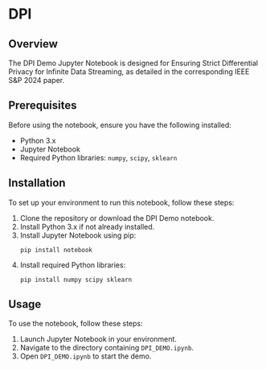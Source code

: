 # DPI
## Overview
The DPI Demo Jupyter Notebook is designed for Ensuring Strict Differential Privacy for Infinite Data Streaming, as detailed in the corresponding IEEE S&P 2024 paper. 

## Prerequisites
Before using the notebook, ensure you have the following installed:
- Python 3.x
- Jupyter Notebook
- Required Python libraries: `numpy`, `scipy`, `sklearn`

## Installation
To set up your environment to run this notebook, follow these steps:
1. Clone the repository or download the DPI Demo notebook.
2. Install Python 3.x if not already installed.
3. Install Jupyter Notebook using pip:
   ```
   pip install notebook
   ```
4. Install required Python libraries:
   ```
   pip install numpy scipy sklearn
   ```

## Usage
To use the notebook, follow these steps:
1. Launch Jupyter Notebook in your environment.
2. Navigate to the directory containing `DPI_DEMO.ipynb`.
3. Open `DPI_DEMO.ipynb` to start the demo.
